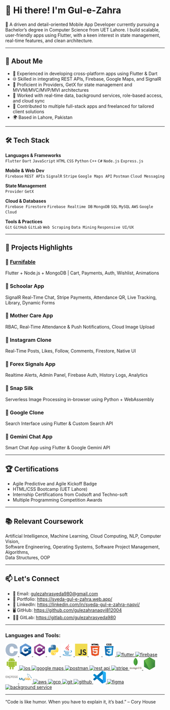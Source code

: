 # 👋 Hi there! I'm Gul-e-Zahra

🎯 A driven and detail-oriented Mobile App Developer currently pursuing a Bachelor’s degree in Computer Science from UET Lahore. I build scalable, user-friendly apps using Flutter, with a keen interest in state management, real-time features, and clean architecture.

---

## 🚀 About Me

- 📱 Experienced in developing cross-platform apps using Flutter & Dart  
- 🌐 Skilled in integrating REST APIs, Firebase, Google Maps, and SignalR  
- 🧩 Proficient in Providers, GetX for state management and MVVM/MVC/MVP/MVI architectures  
- 🎯 Worked with real-time data, background services, role-based access, and cloud sync  
- 💼 Contributed to multiple full-stack apps and freelanced for tailored client solutions  
- 🌍 Based in Lahore, Pakistan  

---

## 🛠️ Tech Stack

**Languages & Frameworks**  
`Flutter` `Dart` `JavaScript` `HTML` `CSS` `Python` `C++` `C#` `Node.js` `Express.js`

**Mobile & Web Dev**  
`Firebase` `REST APIs` `SignalR` `Stripe` `Google Maps API` `Postman` `Cloud Messaging`

**State Management**  
`Provider` `GetX`

**Cloud & Databases**  
`Firebase Firestore` `Firebase Realtime DB` `MongoDB` `SQL` `MySQL` `AWS` `Google Cloud`

**Tools & Practices**  
`Git` `GitHub` `GitLab` `Web Scraping` `Data Mining` `Responsive UI/UX`

---

## 📱 Projects Highlights

### 🔹 [Furnifable](https://furnifable-b3959.web.app/)  
Flutter + Node.js + MongoDB | Cart, Payments, Auth, Wishlist, Animations

### 🔹 Schoolar App  
SignalR Real-Time Chat, Stripe Payments, Attendance QR, Live Tracking, Library, Dynamic Forms

### 🔹 Mother Care App  
RBAC, Real-Time Attendance & Push Notifications, Cloud Image Upload

### 🔹 Instagram Clone  
Real-Time Posts, Likes, Follow, Comments, Firestore, Native UI

### 🔹 Forex Signals App  
Realtime Alerts, Admin Panel, Firebase Auth, History Logs, Analytics

### 🔹 Snap Silk  
Serverless Image Processing in-browser using Python + WebAssembly

### 🔹 Google Clone  
Search Interface using Flutter & Custom Search API

### 🔹 Gemini Chat App  
Smart Chat App using Flutter & Google Gemini API

---

## 🏆 Certifications

- Agile Predictive and Agile Kickoff Badge  
- HTML/CSS Bootcamp (UET Lahore)  
- Internship Certifications from Codsoft and Techno-soft  
- Multiple Programming Competition Awards  

---

## 📚 Relevant Coursework

Artificial Intelligence, Machine Learning, Cloud Computing, NLP, Computer Vision,  
Software Engineering, Operating Systems, Software Project Management, Algorithms,  
Data Structures, OOP

---

## 📫 Let's Connect

- 📧 Email: gulezahrasyeda980@gmail.com  
- 💼 Portfolio: https://syeda-gul-e-zahra.web.app/  
- 🔗 LinkedIn: https://linkedin.com/in/syeda-gul-e-zahra-naqvi/  
- 🖥️ GitHub: https://github.com/gulezahranaqvi812004  
- 🧑‍💻 GitLab: https://gitlab.com/gulezahrasyeda980

---

<h3 align="left">Languages and Tools:</h3>
<p align="left">
  <!-- Core Languages -->
  <a href="https://www.cprogramming.com/" target="_blank" rel="noreferrer">
    <img src="https://raw.githubusercontent.com/devicons/devicon/master/icons/c/c-original.svg" alt="c" width="40" height="40"/>
  </a>
  <a href="https://www.w3schools.com/cpp/" target="_blank" rel="noreferrer">
    <img src="https://raw.githubusercontent.com/devicons/devicon/master/icons/cplusplus/cplusplus-original.svg" alt="cplusplus" width="40" height="40"/>
  </a>
  <a href="https://www.w3schools.com/cs/" target="_blank" rel="noreferrer">
    <img src="https://raw.githubusercontent.com/devicons/devicon/master/icons/csharp/csharp-original.svg" alt="csharp" width="40" height="40"/>
  </a>
  <a href="https://www.python.org" target="_blank" rel="noreferrer">
    <img src="https://raw.githubusercontent.com/devicons/devicon/master/icons/python/python-original.svg" alt="python" width="40" height="40"/>
  </a>
  <a href="https://www.java.com" target="_blank" rel="noreferrer">
    <img src="https://raw.githubusercontent.com/devicons/devicon/master/icons/java/java-original.svg" alt="java" width="40" height="40"/>
  </a>
  <a href="https://developer.mozilla.org/en-US/docs/Web/JavaScript" target="_blank" rel="noreferrer">
    <img src="https://raw.githubusercontent.com/devicons/devicon/master/icons/javascript/javascript-original.svg" alt="javascript" width="40" height="40"/>
  </a>
  <a href="https://www.w3.org/html/" target="_blank" rel="noreferrer">
    <img src="https://raw.githubusercontent.com/devicons/devicon/master/icons/html5/html5-original-wordmark.svg" alt="html5" width="40" height="40"/>
  </a>
  <a href="https://www.w3schools.com/css/" target="_blank" rel="noreferrer">
    <img src="https://raw.githubusercontent.com/devicons/devicon/master/icons/css3/css3-original-wordmark.svg" alt="css3" width="40" height="40"/>
  </a>

  <!-- Flutter / Firebase / Platforms -->
  <a href="https://flutter.dev" target="_blank" rel="noreferrer">
    <img src="https://www.vectorlogo.zone/logos/flutterio/flutterio-icon.svg" alt="flutter" width="40" height="40"/>
  </a>
  <a href="https://firebase.google.com/" target="_blank" rel="noreferrer">
    <img src="https://www.vectorlogo.zone/logos/firebase/firebase-icon.svg" alt="firebase" width="40" height="40"/>
  </a>
  <a href="https://developer.android.com/" target="_blank" rel="noreferrer">
    <img src="https://raw.githubusercontent.com/devicons/devicon/master/icons/android/android-original.svg" alt="android" width="40" height="40"/>
  </a>
  <a href="https://developer.apple.com/ios/" target="_blank" rel="noreferrer">
    <img src="https://upload.wikimedia.org/wikipedia/commons/thumb/c/ca/IOS_logo.svg/2048px-IOS_logo.svg.png" alt="ios" width="40" height="40"/>
  </a>

  <!-- APIs & Tools -->
  <a href="https://developers.google.com/maps" target="_blank" rel="noreferrer">
    <img src="https://www.vectorlogo.zone/logos/google_maps/google_maps-icon.svg" alt="google maps" width="40" height="40"/>
  </a>
  <a href="https://www.postman.com/" target="_blank" rel="noreferrer">
    <img src="https://www.vectorlogo.zone/logos/getpostman/getpostman-icon.svg" alt="postman" width="40" height="40"/>
  </a>
  <a href="https://restfulapi.net/" target="_blank" rel="noreferrer">
    <img src="https://img.icons8.com/ios-filled/50/000000/api.png" alt="rest api" width="40" height="40"/>
  </a>
  <a href="https://stripe.com" target="_blank" rel="noreferrer">
    <img src="https://www.vectorlogo.zone/logos/stripe/stripe-icon.svg" alt="stripe" width="40" height="40"/>
  </a>
  <a href="https://www.mongodb.com/" target="_blank" rel="noreferrer">
    <img src="https://raw.githubusercontent.com/devicons/devicon/master/icons/mongodb/mongodb-original-wordmark.svg" alt="mongodb" width="40" height="40"/>
  </a>
  <a href="https://nodejs.org/" target="_blank" rel="noreferrer">
    <img src="https://raw.githubusercontent.com/devicons/devicon/master/icons/nodejs/nodejs-original.svg" alt="nodejs" width="40" height="40"/>
  </a>
  <a href="https://expressjs.com/" target="_blank" rel="noreferrer">
    <img src="https://raw.githubusercontent.com/devicons/devicon/master/icons/express/express-original-wordmark.svg" alt="expressjs" width="40" height="40"/>
  </a>
  <a href="https://www.mysql.com/" target="_blank" rel="noreferrer">
    <img src="https://raw.githubusercontent.com/devicons/devicon/master/icons/mysql/mysql-original-wordmark.svg" alt="mysql" width="40" height="40"/>
  </a>

  <!-- Cloud -->
  <a href="https://aws.amazon.com/" target="_blank" rel="noreferrer">
    <img src="https://www.vectorlogo.zone/logos/amazon_aws/amazon_aws-icon.svg" alt="aws" width="40" height="40"/>
  </a>
  <a href="https://cloud.google.com/" target="_blank" rel="noreferrer">
    <img src="https://www.vectorlogo.zone/logos/cloudgoogle/cloudgoogle-icon.svg" alt="gcp" width="40" height="40"/>
  </a>

  <!-- Dev Tools -->
  <a href="https://git-scm.com/" target="_blank" rel="noreferrer">
    <img src="https://www.vectorlogo.zone/logos/git-scm/git-scm-icon.svg" alt="git" width="40" height="40"/>
  </a>
  <a href="https://github.com/" target="_blank" rel="noreferrer">
    <img src="https://github.githubassets.com/images/modules/logos_page/GitHub-Mark.png" alt="github" width="40" height="40"/>
  </a>
  <a href="https://code.visualstudio.com/" target="_blank" rel="noreferrer">
    <img src="https://raw.githubusercontent.com/devicons/devicon/master/icons/vscode/vscode-original.svg" alt="vscode" width="40" height="40"/>
  </a>

  <!-- UI/Design -->
  <a href="https://www.figma.com/" target="_blank" rel="noreferrer">
    <img src="https://www.vectorlogo.zone/logos/figma/figma-icon.svg" alt="figma" width="40" height="40"/>
  </a>

  <!-- Generic Background Services Icon -->
  <a href="#" target="_blank" rel="noreferrer">
    <img src="https://img.icons8.com/ios-filled/50/000000/services.png" alt="background service" width="40" height="40"/>
  </a>
</p>

---

“Code is like humor. When you have to explain it, it’s bad.” – Cory House
